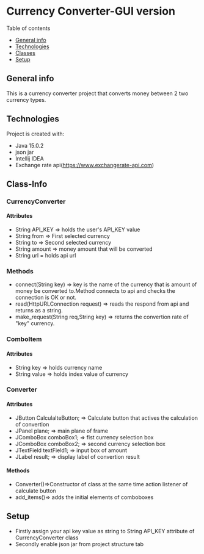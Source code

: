 # Currency Converter-GUI version
Table of contents
* [General info](#general-info)
* [Technologies](#technologies)
* [Classes](#Class-Info)
* [Setup](#setup)


## General info
This is a currency converter project that converts money between 2 two currency types.
	
## Technologies
Project is created with:
* Java 15.0.2
* json jar
* Intellij IDEA
* Exchange rate api(https://www.exchangerate-api.com)


## Class-Info
### CurrencyConverter
#### Attributes

* String API_KEY => holds the user's API_KEY value
* String from => First selected currency
* String to => Second selected currency
* String amount => money amount that will be converted
* String url = holds api url
### Methods
* connect(String key) => key is the name of the currency that is amount of money be converted to.Method connects to api and checks the connection is OK or not.
* read(HttpURLConnection request) => reads the respond from api and returns as a string.
* make_request(String req,String key) => returns the convertion rate of "key" currency.
### ComboItem
#### Attributes
* String key => holds currency name
* String value => holds index value of currency
### Converter
#### Attributes
* JButton CalculalteButton; => Calculate button that actives the calculation of convertion
* JPanel plane; => main plane of frame
* JComboBox comboBox1; => fist currency selection box
* JComboBox comboBox2; => second currency selection box
* JTextField textField1; => input box of amount
* JLabel result; => display label of convertion result
#### Methods
* Converter()=>Constructor of class at the same time action listener of calculate button
* add_items()=> adds the initial elements of comboboxes

## Setup
* Firstly assign your api key value as string to String API_KEY attribute of CurrencyConverter class
* Secondly enable json jar from project structure tab
